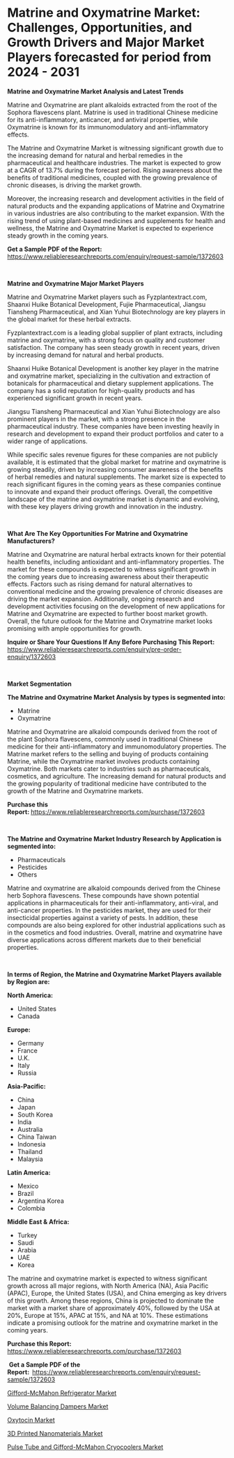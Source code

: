 <p><h1>Matrine and Oxymatrine Market: Challenges, Opportunities, and Growth Drivers and Major Market Players forecasted for period from 2024 - 2031</h1></p><p><strong>Matrine and Oxymatrine Market Analysis and Latest Trends</strong></p>
<p><p>Matrine and Oxymatrine are plant alkaloids extracted from the root of the Sophora flavescens plant. Matrine is used in traditional Chinese medicine for its anti-inflammatory, anticancer, and antiviral properties, while Oxymatrine is known for its immunomodulatory and anti-inflammatory effects.</p><p>The Matrine and Oxymatrine Market is witnessing significant growth due to the increasing demand for natural and herbal remedies in the pharmaceutical and healthcare industries. The market is expected to grow at a CAGR of 13.7% during the forecast period. Rising awareness about the benefits of traditional medicines, coupled with the growing prevalence of chronic diseases, is driving the market growth.</p><p>Moreover, the increasing research and development activities in the field of natural products and the expanding applications of Matrine and Oxymatrine in various industries are also contributing to the market expansion. With the rising trend of using plant-based medicines and supplements for health and wellness, the Matrine and Oxymatrine Market is expected to experience steady growth in the coming years.</p></p>
<p><strong>Get a Sample PDF of the Report:&nbsp;</strong> <a href="https://www.reliableresearchreports.com/enquiry/request-sample/1372603">https://www.reliableresearchreports.com/enquiry/request-sample/1372603</a></p>
<p>&nbsp;</p>
<p><strong>Matrine and Oxymatrine Major Market Players</strong></p>
<p><p>Matrine and Oxymatrine Market players such as Fyzplantextract.com, Shaanxi Huike Botanical Development, Fujie Pharmaceutical, Jiangsu Tiansheng Pharmaceutical, and Xian Yuhui Biotechnology are key players in the global market for these herbal extracts. </p><p>Fyzplantextract.com is a leading global supplier of plant extracts, including matrine and oxymatrine, with a strong focus on quality and customer satisfaction. The company has seen steady growth in recent years, driven by increasing demand for natural and herbal products.</p><p>Shaanxi Huike Botanical Development is another key player in the matrine and oxymatrine market, specializing in the cultivation and extraction of botanicals for pharmaceutical and dietary supplement applications. The company has a solid reputation for high-quality products and has experienced significant growth in recent years.</p><p>Jiangsu Tiansheng Pharmaceutical and Xian Yuhui Biotechnology are also prominent players in the market, with a strong presence in the pharmaceutical industry. These companies have been investing heavily in research and development to expand their product portfolios and cater to a wider range of applications. </p><p>While specific sales revenue figures for these companies are not publicly available, it is estimated that the global market for matrine and oxymatrine is growing steadily, driven by increasing consumer awareness of the benefits of herbal remedies and natural supplements. The market size is expected to reach significant figures in the coming years as these companies continue to innovate and expand their product offerings. Overall, the competitive landscape of the matrine and oxymatrine market is dynamic and evolving, with these key players driving growth and innovation in the industry.</p></p>
<p>&nbsp;</p>
<p><strong>What Are The Key Opportunities For Matrine and Oxymatrine Manufacturers?</strong></p>
<p><p>Matrine and Oxymatrine are natural herbal extracts known for their potential health benefits, including antioxidant and anti-inflammatory properties. The market for these compounds is expected to witness significant growth in the coming years due to increasing awareness about their therapeutic effects. Factors such as rising demand for natural alternatives to conventional medicine and the growing prevalence of chronic diseases are driving the market expansion. Additionally, ongoing research and development activities focusing on the development of new applications for Matrine and Oxymatrine are expected to further boost market growth. Overall, the future outlook for the Matrine and Oxymatrine market looks promising with ample opportunities for growth.</p></p>
<p><strong>Inquire or Share Your Questions If Any Before Purchasing This Report:</strong> <a href="https://www.reliableresearchreports.com/enquiry/pre-order-enquiry/1372603">https://www.reliableresearchreports.com/enquiry/pre-order-enquiry/1372603</a></p>
<p>&nbsp;</p>
<p><strong>Market Segmentation</strong></p>
<p><strong>The Matrine and Oxymatrine Market Analysis by types is segmented into:</strong></p>
<p><ul><li>Matrine</li><li>Oxymatrine</li></ul></p>
<p><p>Matrine and Oxymatrine are alkaloid compounds derived from the root of the plant Sophora flavescens, commonly used in traditional Chinese medicine for their anti-inflammatory and immunomodulatory properties. The Matrine market refers to the selling and buying of products containing Matrine, while the Oxymatrine market involves products containing Oxymatrine. Both markets cater to industries such as pharmaceuticals, cosmetics, and agriculture. The increasing demand for natural products and the growing popularity of traditional medicine have contributed to the growth of the Matrine and Oxymatrine markets.</p></p>
<p><strong>Purchase this Report:&nbsp;</strong><a href="https://www.reliableresearchreports.com/purchase/1372603">https://www.reliableresearchreports.com/purchase/1372603</a></p>
<p>&nbsp;</p>
<p><strong>The Matrine and Oxymatrine Market Industry Research by Application is segmented into:</strong></p>
<p><ul><li>Pharmaceuticals</li><li>Pesticides</li><li>Others</li></ul></p>
<p><p>Matrine and oxymatrine are alkaloid compounds derived from the Chinese herb Sophora flavescens. These compounds have shown potential applications in pharmaceuticals for their anti-inflammatory, anti-viral, and anti-cancer properties. In the pesticides market, they are used for their insecticidal properties against a variety of pests. In addition, these compounds are also being explored for other industrial applications such as in the cosmetics and food industries. Overall, matrine and oxymatrine have diverse applications across different markets due to their beneficial properties.</p></p>
<p>&nbsp;</p>
<p><strong>In terms of Region, the Matrine and Oxymatrine Market Players available by Region are:</strong></p>
<p>
    <p> <strong> North America: </strong>
        <ul>
            <li>United States</li>
            <li>Canada</li>
        </ul>
        </p> 
    <p> <strong> Europe: </strong>
        <ul>
            <li>Germany</li>
            <li>France</li>
            <li>U.K.</li>
            <li>Italy</li>
            <li>Russia</li>
        </ul>
        </p> 
    <p> <strong> Asia-Pacific: </strong>
        <ul>
            <li>China</li>
            <li>Japan</li>
            <li>South Korea</li>
            <li>India</li>
            <li>Australia</li>
            <li>China Taiwan</li>
            <li>Indonesia</li>
            <li>Thailand</li>
            <li>Malaysia</li>
        </ul>
        </p> 
    <p> <strong> Latin America: </strong>
        <ul>
            <li>Mexico</li>
            <li>Brazil</li>
            <li>Argentina Korea</li>
            <li>Colombia</li>
        </ul>
        </p> 
    <p> <strong> Middle East & Africa: </strong>
        <ul>
            <li>Turkey</li>
            <li>Saudi</li>
            <li>Arabia</li>
            <li>UAE</li>
            <li>Korea</li>
        </ul>
    </p>
    </p>
<p><p>The matrine and oxymatrine market is expected to witness significant growth across all major regions, with North America (NA), Asia Pacific (APAC), Europe, the United States (USA), and China emerging as key drivers of this growth. Among these regions, China is projected to dominate the market with a market share of approximately 40%, followed by the USA at 20%, Europe at 15%, APAC at 15%, and NA at 10%. These estimations indicate a promising outlook for the matrine and oxymatrine market in the coming years.</p></p>
<p><strong>Purchase this Report: </strong><a href="https://www.reliableresearchreports.com/purchase/1372603">https://www.reliableresearchreports.com/purchase/1372603</a></p>
<p>&nbsp;<strong>Get a Sample PDF of the Report:&nbsp;&nbsp;</strong><a href="https://www.reliableresearchreports.com/enquiry/request-sample/1372603">https://www.reliableresearchreports.com/enquiry/request-sample/1372603</a></p>
<p><strong></strong></p>
<p><p><a href="https://medium.com/@loretashyti01/gifford-mcmahon-refrigerator-market-outlook-industry-overview-and-forecast-2024-to-2031-a19552a347f6">Gifford-McMahon Refrigerator Market</a></p><p><a href="https://medium.com/@brandonramos59/volume-balancing-dampers-market-report-reveals-the-latest-trends-and-growth-opportunities-of-this-3894c760189c">Volume Balancing Dampers Market</a></p><p><a href="https://github.com/eeaveuhhh/Market-Research-Report-List-1/blob/main/oxytocin-market.md">Oxytocin Market</a></p><p><a href="https://github.com/brentleyjimmiealvaradoz4l1rea/Market-Research-Report-List-1/blob/main/3d-printed-nanomaterials-market.md">3D Printed Nanomaterials Market</a></p><p><a href="https://medium.com/@loretashyti01/pulse-tube-and-gifford-mcmahon-cryocoolers-market-trends-and-market-analysis-forecasted-for-period-27eab604d15e">Pulse Tube and Gifford-McMahon Cryocoolers Market</a></p></p>